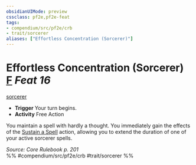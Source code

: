 ```yaml
---
obsidianUIMode: preview
cssclass: pf2e,pf2e-feat
tags:
- compendium/src/pf2e/crb
- trait/sorcerer
aliases: ["Effortless Concentration (Sorcerer)"]
---
```

# Effortless Concentration (Sorcerer)  [F](../../Rules/core-rulebook/chapter-9-playing-the-game.md#Actions "Free Action") *Feat 16*  
[sorcerer](../../Rules/traits/sorcerer.md)  

- **Trigger** Your turn begins.
- **Activity** Free Action

You maintain a spell with hardly a thought. You immediately gain the effects of the [Sustain a Spell](../../Rules/actions/sustain-a-spell.md) action, allowing you to extend the duration of one of your active sorcerer spells.

*Source: Core Rulebook p. 201*  
%% #compendium/src/pf2e/crb #trait/sorcerer %%